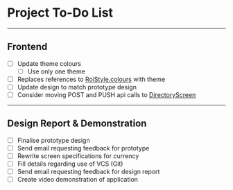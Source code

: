 # Project To-Do List

---

## Frontend

- [ ] Update theme colours
  - [ ] Use only one theme
- [ ] Replaces references to [RoiStyle.colours](styles/RoiStyle.js) with theme
- [ ] Update design to match prototype design
- [ ] Consider moving POST and PUSH api calls to [DirectoryScreen](screens/DirectoryScreen.js)

---

## Design Report & Demonstration

- [ ] Finalise prototype design
- [ ] Send email requesting feedback for prototype
- [ ] Rewrite screen specifications for currency
- [ ] Fill details regarding use of VCS (Git)
- [ ] Send email requesting feedback for design report
- [ ] Create video demonstration of application
